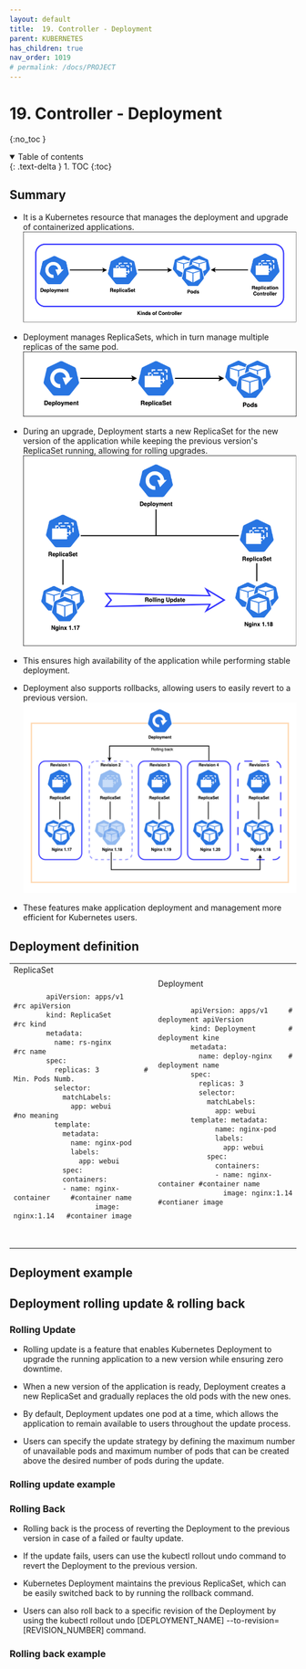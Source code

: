 ```yaml
---
layout: default
title:  19. Controller - Deployment
parent: KUBERNETES
has_children: true
nav_order: 1019
# permalink: /docs/PROJECT
---
```


# 19. Controller - Deployment

{:no_toc }

<details open markdown="block">  
  <summary>
    Table of contents
  </summary>
  {: .text-delta }
1. TOC  
{:toc}
</details>

## Summary  

* It is a Kubernetes resource that manages the deployment and upgrade of containerized applications.  
![2](/docs/KUBERNETES/19.Deplyment/pics/2-19.Deployment.png)

* Deployment manages ReplicaSets, which in turn manage multiple replicas of the same pod.
![1](/docs/KUBERNETES/19.Deplyment/pics/1-19.Deployment.png)

* During an upgrade, Deployment starts a new ReplicaSet for the new version of the application while keeping the previous version's ReplicaSet running, allowing for rolling upgrades.  
![3](/docs/KUBERNETES/19.Deplyment/pics/3-19.Deployment.png)

* This ensures high availability of the application while performing stable deployment.

* Deployment also supports rollbacks, allowing users to easily revert to a previous version.
![4](/docs/KUBERNETES/19.Deplyment/pics/4-19.Deployment.png)

* These features make application deployment and management more efficient for Kubernetes users.

## Deployment definition  

<table>
  <tr>
    <td>ReplicaSet
      <pre>
        <code class="language-yaml">
        apiVersion: apps/v1     #rc apiVersion
        kind: ReplicaSet        #rc kind
        metadata:               
          name: rs-nginx        #rc name
        spec:
          replicas: 3           # Min. Pods Numb.
          selector:
            matchLabels:
              app: webui        #no meaning
          template:
            metadata:
              name: nginx-pod
              labels:
                app: webui
            spec:
            containers:
            - name: nginx-container     #container name
                    image: nginx:1.14   #container image
        </code>
      </pre>
    </td>
    <td>Deployment
      <pre>
        <code class="language-yaml">
        apiVersion: apps/v1     # deployment apiVersion
        kind: Deployment        # deployment kine
        metadata:
          name: deploy-nginx    # deployment name
        spec:
          replicas: 3
          selector:
            matchLabels:
              app: webui
        template: metadata:
              name: nginx-pod
              labels:
                app: webui
            spec:
              containers:
              - name: nginx-container #container name
                image: nginx:1.14     #contianer image
        </code>
      </pre>
    </td>
  </tr>
</table>

## Deployment example

## Deployment rolling update & rolling back  

### Rolling Update

* Rolling update is a feature that enables Kubernetes Deployment to upgrade the running application to a new version while ensuring zero downtime.

* When a new version of the application is ready, Deployment creates a new ReplicaSet and gradually replaces the old pods with the new ones.

* By default, Deployment updates one pod at a time, which allows the application to remain available to users throughout the update process.

* Users can specify the update strategy by defining the maximum number of unavailable pods and maximum number of pods that can be created above the desired number of pods during the update.

### Rolling update example  

### Rolling Back

* Rolling back is the process of reverting the Deployment to the previous version in case of a failed or faulty update.

* If the update fails, users can use the kubectl rollout undo command to revert the Deployment to the previous version.

* Kubernetes Deployment maintains the previous ReplicaSet, which can be easily switched back to by running the rollback command.

* Users can also roll back to a specific revision of the Deployment by using the kubectl rollout undo [DEPLOYMENT_NAME] --to-revision=[REVISION_NUMBER] command.

### Rolling back example  
